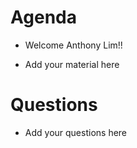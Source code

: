 Agenda
======

* Welcome Anthony Lim!!

* Add your material here

Questions
=========

* Add your questions here
